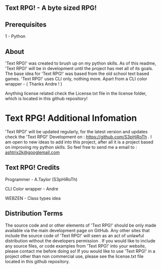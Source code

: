 Text RPG! - A byte sized RPG!
------------------



Prerequisites
--------------

1 - Python


About
------------------
'Text RPG!' was created to brush up on my python skills. As of this readme, 'Text RPG!' will be in development until the project has met all of its goals.
The base idea for 'Text RPG!' was based from the old school text based games. 'Text RPG!' uses CLI only, nothing more. Apart from a CLI color wrapper - ( Thanks Andre ! )

Anything license related check the License.txt file in the license folder, which is located in this github repository!


Text RPG! Additional Infomation
===========

'Text RPG!' will be updated regularly, for the latest version and updates check the 'Text RPG!' Development on : https://github.com/S3pHiRoTh .
I am open to new ideas to add into this project, after all it is a project based on improving my python skills. So feel free to send me a email to : ashtrix2k@googlemail.com

Text RPG! Credits
--------------

Programmer - A.Taylor (S3pHiRoTh)

CLI Color wrapper - Andre

WEBZEN - Class types idea

Distribution Terms
--------------

The source code and or other elements of 'Text RPG!' should be only made available via the main development page on GitHub. Any other sites that include the source code of 'Text RPG!' will seen as an act of unlawful distribution without the developers permission . If you would like to include any source files, or code examples from 'Text RPG!' into your website, please contact me before doing so! If you would like to use 'Text RPG!' in a project other than non commercial use, please see the license.txt file located in this github repository.